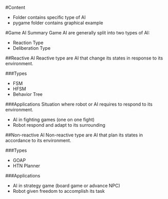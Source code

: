 #Content
* Folder contains specific type of AI
* pygame folder contains graphical example

#Game AI Summary
Game AI are generally split into two types of AI:
* Reaction Type
* Deliberation Type

##Reactive AI
Reactive type are AI that change its states in response to its environment.

###Types
* FSM
* HFSM
* Behavior Tree

###Applications
Situation where robot or AI requires to respond to its environment.
* AI in fighting games (one on one fight)
* Robot respond and adapt to its surrounding

##Non-reactive AI
Non-reactive type are AI that plan its states in accordance to its environment.

###Types
* GOAP
* HTN Planner

###Applications
* AI in strategy game (board game or advance NPC)
* Robot given freedom to accomplish its task

